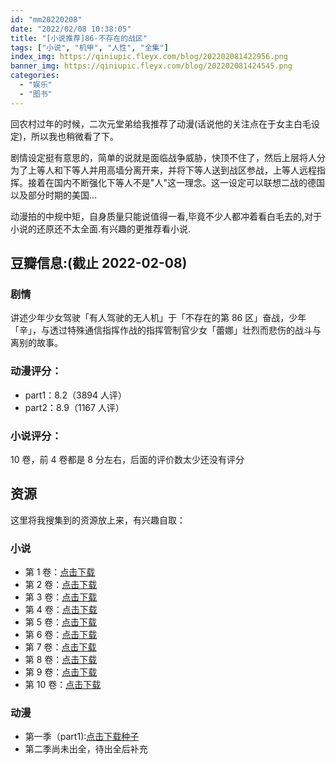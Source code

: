 ```yaml
---
id: "mm20220208"
date: "2022/02/08 10:38:05"
title: "[小说推荐]86-不存在的战区"
tags: ["小说", "机甲", "人性", "全集"]
index_img: https://qiniupic.fleyx.com/blog/202202081422956.png
banner_img: https://qiniupic.fleyx.com/blog/202202081424545.png
categories:
  - "娱乐"
  - "图书"
---
```


回农村过年的时候，二次元堂弟给我推荐了动漫(话说他的关注点在于女主白毛设定)，所以我也稍微看了下。

剧情设定挺有意思的，简单的说就是面临战争威胁，快顶不住了，然后上层将人分为了上等人和下等人并用高墙分离开来，并将下等人送到战区参战，上等人远程指挥。接着在国内不断强化下等人不是"人"这一理念。这一设定可以联想二战的德国以及部分时期的美国...

动漫拍的中规中矩，自身质量只能说值得一看,毕竟不少人都冲着看白毛去的,对于小说的还原还不太全面.有兴趣的更推荐看小说.

## 豆瓣信息:(截止 2022-02-08)

### 剧情

讲述少年少女驾驶「有人驾驶的无人机」于「不存在的第 86 区」奋战，少年「辛」，与透过特殊通信指挥作战的指挥管制官少女「蕾娜」壮烈而悲伤的战斗与离别的故事。

### 动漫评分：

- part1：8.2（3894 人评）
- part2：8.9（1167 人评）

### 小说评分：

10 卷，前 4 卷都是 8 分左右，后面的评价数太少还没有评分

## 资源

这里将我搜集到的资源放上来，有兴趣自取：

### 小说

- 第 1 卷：[点击下载](https://url36.ctfile.com/f/35604736-542040868-e8cef9)
- 第 2 卷：[点击下载](https://url36.ctfile.com/f/35604736-542040867-b9e409)
- 第 3 卷：[点击下载](https://url36.ctfile.com/f/35604736-542040863-caeb91)
- 第 4 卷：[点击下载](https://url36.ctfile.com/f/35604736-542044362-31c139)
- 第 5 卷：[点击下载](https://url36.ctfile.com/f/35604736-542044361-f40d47)
- 第 6 卷：[点击下载](https://url36.ctfile.com/f/35604736-542044360-d73179)
- 第 7 卷：[点击下载](https://url36.ctfile.com/f/35604736-542044359-22ac21)
- 第 8 卷：[点击下载](https://url36.ctfile.com/f/35604736-542044551-3bdbfa)
- 第 9 卷：[点击下载](https://url36.ctfile.com/f/35604736-542044550-955369)
- 第 10 卷：[点击下载](https://url36.ctfile.com/f/35604736-542044549-8e9cc9)

### 动漫

- 第一季（part1):[点击下载种子](https://url36.ctfile.com/f/35604736-542089643-c67c8a)
- 第二季尚未出全，待出全后补充
